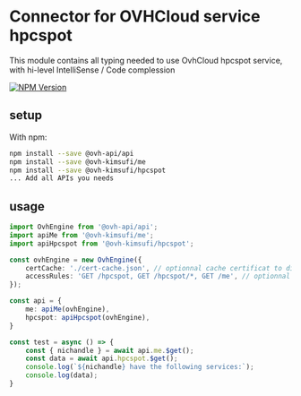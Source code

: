 # Connector for OVHCloud service hpcspot

This module contains all typing needed to use OvhCloud hpcspot service, with hi-level IntelliSense / Code complession

[![NPM Version](https://img.shields.io/npm/v/@ovh-kimsufi/hpcspot.svg?style=flat)](https://www.npmjs.org/package/@ovh-kimsufi/hpcspot)

## setup

With npm:
````bash
npm install --save @ovh-api/api
npm install --save @ovh-kimsufi/me
npm install --save @ovh-kimsufi/hpcspot
... Add all APIs you needs
````

## usage

````typescript
import OvhEngine from '@ovh-api/api';
import apiMe from '@ovh-kimsufi/me';
import apiHpcspot from '@ovh-kimsufi/hpcspot';

const ovhEngine = new OvhEngine({ 
    certCache: './cert-cache.json', // optionnal cache certificat to disk
    accessRules: 'GET /hpcspot, GET /hpcspot/*, GET /me', // optionnal limit the requested privileges.
});

const api = {
    me: apiMe(ovhEngine),
    hpcspot: apiHpcspot(ovhEngine),
}

const test = async () => {
    const { nichandle } = await api.me.$get();
    const data = await api.hpcspot.$get();
    console.log(`${nichandle} have the following services:`);
    console.log(data);
}

````